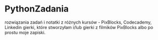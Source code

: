 # PythonZadania
rozwiązania zadań i notatki z różnych kursów - PixBlocks, Codecademy, Linkedin
gierki, które stworzyłam i/lub gierki z filmików PixBlocks 
albo po prostu moje zapiski.
